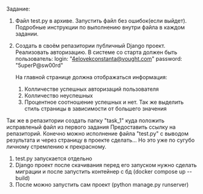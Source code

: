 Задание:
1. Файл test.py в архиве. Запустить файл без ошибок(если выйдет). Подробные инструкции по выполнению внутри файла в каждом задании.
2. Создать в своём репазитории публичный Django проект. Реализовать авторизацию. В системе со старта должен быть пользователь:
    login: "4elovekconstanta@vought.com"
    password: "5uperP@sw00rd"

    На главной странице должна отображаться информация:
    1) Колличестве успешных авторизаций пользователя
    2) Колличество неуспешных 
    3) Процентное соотношение успешных и нет. Так же выделить стиль страницы в зависимости от большего значения

Так же в репазитории создать папку "task_1" куда положить исправленый файл из первого задания Предоставить ссылку на репазиторий. 
Конечно можно исполнение файла "test.py" с выводом результата и через страницу в проекте сделать... Но это уже по сугубо личному стремлению к прекрасному.
 
1. test.py запускается отдельно
2. Django проект после скачивания перед его запуском нужно сделать миграции и после запустить контейнер с бд (docker compose up --build)
3. После можно запустить сам проект (python manage.py runserver)
